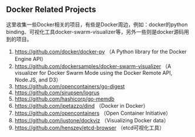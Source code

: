 ## Docker Related Projects

这里收集一些Docker相关的项目，有些是Docker周边，例如：docker的python binding、可视化工具docker-swarm-visualizer等，另外一些则是docker源码用到的项目。

1. https://github.com/docker/docker-py （A Python library for the Docker Engine API）
2. https://github.com/dockersamples/docker-swarm-visualizer （A visualizer for Docker Swarm Mode using the Docker Remote API, Node.JS, and D3）
3. https://github.com/opencontainers/go-digest
4. https://github.com/sirupsen/logrus
5. https://github.com/hashicorp/go-memdb
6. https://github.com/jpetazzo/dind （Docker in Docker）
7. https://github.com/opencontainers （Open Container Initiative）
8. https://github.com/justone/dockviz （Visualizing Docker data）
9. https://github.com/henszey/etcd-browser （etcd可视化工具）
